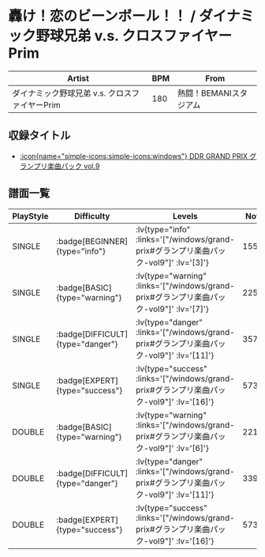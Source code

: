 # 轟け！恋のビーンボール！！ / ダイナミック野球兄弟 v.s. クロスファイヤーPrim

|Artist|BPM|From|
|------|---|----|
|ダイナミック野球兄弟 v.s. クロスファイヤーPrim|180|熱闘！BEMANIスタジアム|

## 収録タイトル

- [:icon{name="simple-icons:simple-icons:windows"} DDR GRAND PRIX グランプリ楽曲パック vol.9](/windows/grand-prix#グランプリ楽曲パック-vol9)

## 譜面一覧

|PlayStyle|Difficulty|Levels|Notes|Movie|
|---------|----------|------|-----|-----|
|SINGLE| :badge[BEGINNER]{type="info"} | :lv{type="info" :links='["/windows/grand-prix#グランプリ楽曲パック-vol9"]' :lv='[3]'} |155/8||
|SINGLE| :badge[BASIC]{type="warning"} | :lv{type="warning" :links='["/windows/grand-prix#グランプリ楽曲パック-vol9"]' :lv='[7]'} |225/5||
|SINGLE| :badge[DIFFICULT]{type="danger"} | :lv{type="danger" :links='["/windows/grand-prix#グランプリ楽曲パック-vol9"]' :lv='[11]'} |357/8||
|SINGLE| :badge[EXPERT]{type="success"} | :lv{type="success" :links='["/windows/grand-prix#グランプリ楽曲パック-vol9"]' :lv='[16]'} |573/1||
|DOUBLE| :badge[BASIC]{type="warning"} | :lv{type="warning" :links='["/windows/grand-prix#グランプリ楽曲パック-vol9"]' :lv='[6]'} |221/7||
|DOUBLE| :badge[DIFFICULT]{type="danger"} | :lv{type="danger" :links='["/windows/grand-prix#グランプリ楽曲パック-vol9"]' :lv='[11]'} |339/31||
|DOUBLE| :badge[EXPERT]{type="success"} | :lv{type="success" :links='["/windows/grand-prix#グランプリ楽曲パック-vol9"]' :lv='[16]'} |573/6||
